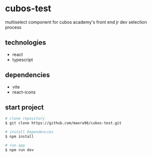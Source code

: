 # cubos-test

multiselect component for cubos academy's front end jr dev selection process

## technologies

- react
- typescript

## dependencies

- vite
- react-icons

## start project

```bash
# clone repository
$ git clone https://github.com/maora96/cubos-test.git

# install Dependencies
$ npm install

# run app
$ npm run dev
```
